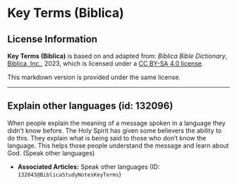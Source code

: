 # Key Terms (Biblica)

## License Information

**Key Terms (Biblica)** is based on and adapted from: _Biblica Bible Dictionary_, [Biblica, Inc.](https://www.biblica.com/), 2023, which is licensed under a [CC BY-SA 4.0 license](https://creativecommons.org/licenses/by-sa/4.0/legalcode.en).

This markdown version is provided under the same license.



--------------------------------

## Explain other languages (id: 132096)

When people explain the meaning of a message spoken in a language they didn’t know before. The Holy Spirit has given some believers the ability to do this. They explain what is being said to those who don’t know the language. This helps those people understand the message and learn about God. (Speak other languages)

* **Associated Articles:** Speak other languages (ID: `132043@BiblicaStudyNotesKeyTerms`)

